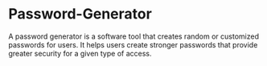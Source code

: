 # Password-Generator

A password generator is a software tool that creates random or customized passwords for users. It helps users create stronger passwords that provide greater security for a given type of access.
